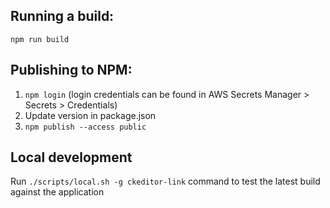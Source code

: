 ## Running a build:

`npm run build`

## Publishing to NPM:

1. `npm login` (login credentials can be found in AWS Secrets Manager > Secrets  > Credentials)
2. Update version in package.json
3. `npm publish --access public`


## Local development
Run `./scripts/local.sh -g ckeditor-link` command to test the latest build against the application